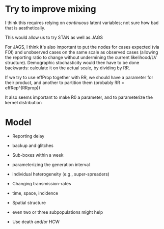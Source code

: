Try to improve mixing
=====================

I think this requires relying on _continuous_ latent variables; not sure how bad that is aesthetically.

This would allow us to try STAN as well as JAGS

For JAGS, I think it's also important to put the nodes for cases expected (via FOI) and unobserved cases on the same scale as observed cases (allowing the reporting ratio to change without undermining the current likelihood/LV structure). Demographic stochasticity would then have to be done backwards: calculate it on the actual scale, by dividing by RR. 

If we try to use effProp together with RR, we should have a parameter for their product, and another to partition them (probably RR = effRep^(RRprop))

It also seems important to make R0 a parameter, and to parameterize the kernel distribution

Model
========

* Reporting delay
 * backup and glitches

* Sub-boxes within a week
 * parameterizing the generation interval
 * individual heterogeneity (e.g., super-spreaders)

* Changing transmission-rates
 * time, space, incidence

* Spatial structure
 * even two or three subpopulations might help

* Use death and/or HCW
